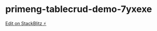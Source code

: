 # primeng-tablecrud-demo-7yxexe

[Edit on StackBlitz ⚡️](https://stackblitz.com/edit/primeng-tablecrud-demo-egzf9v)